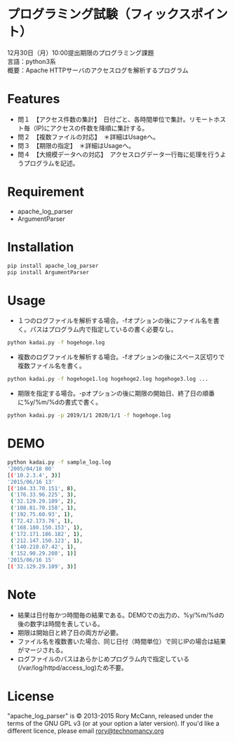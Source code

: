 # プログラミング試験（フィックスポイント）

12月30日（月）10:00提出期限のプログラミング課題  
言語：python3系  
概要：Apache HTTPサーバのアクセスログを解析するプログラム

# Features

+ 問１　【アクセス件数の集計】　日付ごと、各時間単位で集計。リモートホスト毎（IP)にアクセスの件数を降順に集計する。
+ 問２　【複数ファイルの対応】　＊詳細はUsageへ。
+ 問３　【期限の指定】　＊詳細はUsageへ。
+ 問４　【大規模データへの対応】　アクセスログデータ一行毎に処理を行うようプログラムを記述。

# Requirement

* apache_log_parser
* ArgumentParser

# Installation

```bash
pip install apache_log_parser
pip install ArgumentParser
```

# Usage

+ １つのログファイルを解析する場合。-fオプションの後にファイル名を書く。パスはプログラム内で指定しているの書く必要なし。
```bash
python kadai.py -f hogehoge.log
```
+ 複数のログファイルを解析する場合。-fオプションの後にスペース区切りで複数ファイル名を書く。
```bash
python kadai.py -f hogehoge1.log hogehoge2.log hogehoge3.log ...
```
+ 期限を指定する場合。-pオプションの後に期限の開始日、終了日の順番に%y/%m/%dの書式で書く。
```bash
python kadai.py -p 2019/1/1 2020/1/1 -f hogehoge.log 
```
# DEMO

```bash
python kadai.py -f sample_log.log 
'2005/04/18 00'
[('10.2.3.4', 3)]
'2015/06/16 13'
[('104.33.70.151', 8),
 ('176.33.96.225', 3),
 ('32.129.29.109', 2),
 ('108.81.70.158', 1),
 ('192.75.60.93', 1),
 ('72.42.173.76', 1),
 ('168.180.150.153', 1),
 ('172.171.186.182', 1),
 ('212.147.150.123', 1),
 ('140.210.67.42', 1),
 ('152.90.29.208', 1)]
'2015/06/16 15'
[('32.129.29.109', 3)]
```

# Note

+ 結果は日付毎かつ時間毎の結果である。DEMOでの出力の、%y/%m/%dの後の数字は時間を表している。
+ 期限は開始日と終了日の両方が必要。
+ ファイル名を複数書いた場合、同じ日付（時間単位）で同じIPの場合は結果がマージされる。
+ ログファイルのパスはあらかじめプログラム内で指定している(/var/log/httpd/access_log)ため不要。

# License

"apache_log_parser" is © 2013-2015 Rory McCann, released under the terms of the GNU GPL v3 (or at your option a later version). If you'd like a different licence, please email rory@technomancy.org
